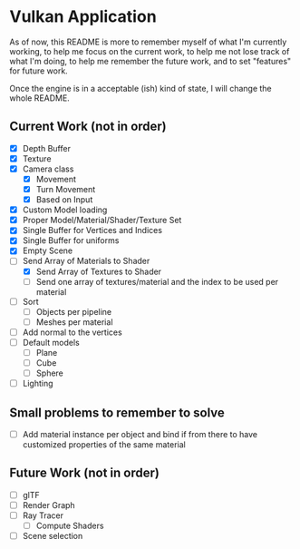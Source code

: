 # Vulkan Application

As of now, this README is more to remember myself of what I'm currently working, to help me focus on the current work, 
to help me not lose track of what I'm doing, to help me remember the future work, and to set "features" for future work.

Once the engine is in a acceptable (ish) kind of state, I will change the whole README.

## Current Work (not in order)

- [x] Depth Buffer 
- [x] Texture 
- [x] Camera class
	- [x] Movement 
	- [x] Turn Movement
	- [x] Based on Input
- [x] Custom Model loading
- [x] Proper Model/Material/Shader/Texture Set
- [x] Single Buffer for Vertices and Indices 
- [x] Single Buffer for uniforms
- [x] Empty Scene
- [ ] Send Array of Materials to Shader 
	- [x] Send Array of Textures to Shader
	- [ ] Send one array of textures/material and the index to be used per material
- [ ] Sort
	- [ ] Objects per pipeline
	- [ ] Meshes per material
- [ ] Add normal to the vertices
- [ ] Default models
	- [ ] Plane
	- [ ] Cube
	- [ ] Sphere
- [ ] Lighting

## Small problems to remember to solve

- [ ] Add material instance per object and bind if from there to have customized properties of the same material
	
## Future Work (not in order)

- [ ] glTF
- [ ] Render Graph
- [ ] Ray Tracer
	- [ ] Compute Shaders
- [ ] Scene selection
